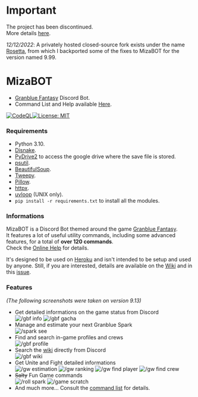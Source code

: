 # Important  
The project has been discontinued.  
More details [here](https://twitter.com/mizak0/status/1571202365641875456).  
  
*12/12/2022*: A privately hosted closed-source fork exists under the name [Rosetta](https://github.com/MizaGBF/Rosetta-Public), from which I backported some of the fixes to MizaBOT for the version named 9.99.  

# MizaBOT  
* [Granblue Fantasy](https://game.granbluefantasy.jp) Discord Bot.  
* Command List and Help available [Here](https://mizagbf.github.io/MizaBOT/).  

[![CodeQL](https://github.com/MizaGBF/MizaBOT/actions/workflows/codeql-analysis.yml/badge.svg)](https://github.com/MizaGBF/MizaBOT/actions/workflows/codeql-analysis.yml)[![License: MIT](https://img.shields.io/badge/License-MIT-yellow.svg)](https://opensource.org/licenses/MIT)  
### Requirements  
* Python 3.10.  
* [Disnake](https://github.com/DisnakeDev/disnake).  
* [PyDrive2](https://github.com/iterative/PyDrive2) to access the google drive where the save file is stored.  
* [psutil](https://psutil.readthedocs.io/en/latest/).  
* [BeautifulSoup](https://www.crummy.com/software/BeautifulSoup/bs4/doc/).  
* [Tweepy](https://github.com/tweepy/tweepy).  
* [Pillow](https://pillow.readthedocs.io/en/stable/).  
* [httpx](https://www.python-httpx.org/).  
* [uvloop](https://github.com/MagicStack/uvloop) (UNIX only).  
* `pip install -r requirements.txt` to install all the modules.  
  
### Informations  
MizaBOT is a Discord Bot themed around the game [Granblue Fantasy](https://game.granbluefantasy.jp).  
It features a lot of useful utility commands, including some advanced features, for a total of **over 120 commands**.  
Check the [Online Help](https://mizagbf.github.io/MizaBOT/) for details.  
  
It's designed to be used on [Heroku](https://www.heroku.com) and isn't intended to be setup and used by anyone. Still, if you are interested, details are available on the [Wiki](https://github.com/MizaGBF/MizaBOT/wiki) and in this [issue](https://github.com/MizaGBF/MizaBOT/issues/1).  
  
### Features  
*(The following screenshots were taken on version 9.13)*  
* Get detailed informations on the game status from Discord  
![/gbf info](https://media.discordapp.net/attachments/614716155646705676/934039092180713472/unknown.png)
![/gbf gacha](https://media.discordapp.net/attachments/614716155646705676/934039127404449802/unknown.png)
* Manage and estimate your next Granblue Spark  
![/spark see](https://media.discordapp.net/attachments/614716155646705676/934039488999616602/unknown.png)
* Find and search in-game profiles and crews  
![/gbf profile](https://media.discordapp.net/attachments/614716155646705676/934039850619920384/unknown.png)
* Search the [wiki](https://gbf.wiki/) directly from Discord  
![/gbf wiki](https://media.discordapp.net/attachments/614716155646705676/934040026126356510/unknown.png)
* Get Unite and Fight detailed informations  
![/gw estimation](https://media.discordapp.net/attachments/614716155646705676/934040181244309584/unknown.png)
![/gw ranking](https://media.discordapp.net/attachments/614716155646705676/934040124617007124/unknown.png)
![/gw find player](https://media.discordapp.net/attachments/614716155646705676/934040315835322398/unknown.png)
![/gw find crew](https://media.discordapp.net/attachments/614716155646705676/934040684355268638/unknown.png)
* ~~Salty~~ Fun Game commands  
![/roll spark](https://media.discordapp.net/attachments/614716155646705676/934040932850995210/unknown.png)
![/game scratch](https://media.discordapp.net/attachments/614716155646705676/934041270584766474/unknown.png)
* And much more... Consult the [command list](https://mizagbf.github.io/MizaBOT/) for details.  